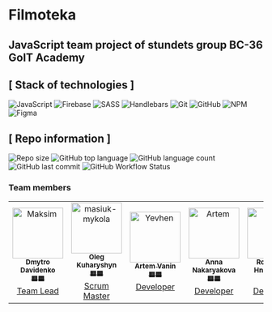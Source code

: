 # Filmoteka
## JavaScript team project of stundets group BC-36 GoIT Academy

## [ Stack of technologies ]

![JavaScript](https://img.shields.io/badge/javascript-%23323330.svg?style=for-the-badge&logo=javascript&logoColor=%23F7DF1E)
![Firebase](https://img.shields.io/badge/firebase-ffca28?style=for-the-badge&logo=firebase&logoColor=black)
![SASS](https://img.shields.io/badge/Sass-CC6699?style=for-the-badge&logo=sass&logoColor=white)
![Handlebars](https://img.shields.io/badge/Handlebars.js-f0772b?style=for-the-badge&logo=handlebarsdotjs&logoColor=black)
![Git](https://img.shields.io/badge/git-%23F05033.svg?style=for-the-badge&logo=git&logoColor=white)
![GitHub](https://img.shields.io/badge/github-%23121011.svg?style=for-the-badge&logo=github&logoColor=white)
![NPM](https://img.shields.io/badge/NPM-%23000000.svg?style=for-the-badge&logo=npm&logoColor=white)
![Figma](https://img.shields.io/badge/figma-%23F24E1E.svg?style=for-the-badge&logo=figma&logoColor=white)

## [ Repo information ]

![Repo size](https://img.shields.io/github/repo-size/Dima-Davidenko/filmoteka)
![GitHub top language](https://img.shields.io/github/languages/top/Dima-Davidenko/filmoteka)
![GitHub language count](https://img.shields.io/github/languages/count/Dima-Davidenko/filmoteka)
![GitHub last commit](https://img.shields.io/github/last-commit/Dima-Davidenko/filmoteka)
![GitHub Workflow Status](https://img.shields.io/github/actions/workflow/status/Dima-Davidenko/filmoteka/.github/workflows/deploy.yml)

### Team members
<!-- markdownlint-disable -->
<!-- readme: contributors,ImgBotApp/- -start -->
<table>
<tr>
    <td align="center">
        <a href="https://github.com/Dima-Davidenko">
            <img src="https://avatars.githubusercontent.com/u/111860309?v=4" width="100;" alt="Maksim"/>
            <br />
            <sub><b>Dmytro Davidenko</b></sub>
            <br />
            <sub><b>🟨🟦</b></sub>
            <br />
            Team Lead
        </a>
    </td>
    <td align="center">
        <a href="https://github.com/Volin13">
            <img src="https://avatars.githubusercontent.com/u/110535249?v=4" width="100;" alt="masiuk-mykola"/>
            <br />
            <sub><b>Oleg Kuharyshyn</b></sub>
            <br />
            <sub><b>🟨🟦</b></sub>
            <br />
            Scrum Master
        </a>
    </td>
    <td align="center">
        <a href="https://github.com/VaninArtemOleksandrovich">
            <img src="https://avatars.githubusercontent.com/u/111682303?v=4" width="100;" alt="Yevhen"/>
            <br />
            <sub><b>Artem Vanin</b></sub>
            <br />
            <sub><b>🟨🟦</b></sub>
            <br />
            Developer
        </a>
    </td>
    <td align="center">
        <a href="https://github.com/AnnaDux">
            <img src="https://avatars.githubusercontent.com/u/111693184?v=4" width="100;" alt="Artem"/>
            <br />
            <sub><b>Anna Nakaryakova</b></sub>
            <br />
            <sub><b>🟨🟦</b></sub>
            <br />
            Developer
        </a>
    </td>
    <td align="center">
        <a href="https://github.com/win0rdie">
            <img src="https://avatars.githubusercontent.com/u/116904257?v=4" width="100;" alt="Sasha"/>
            <br />
            <sub><b>Rostyslav Hnatovskyi</b></sub>
            <br />
            <sub><b>🟨🟦</b></sub>
            <br />
            Developer
        </a>
    </td>
    </tr>
    
</table>
<!-- readme: contributors,ImgBotApp/- -end -->

